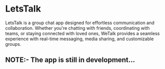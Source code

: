 # LetsTalk

LetsTalk is a group chat app designed for effortless communication and collaboration. Whether you're chatting with friends, coordinating with teams, or staying connected with loved ones, WeTalk provides a seamless experience with real-time messaging, media sharing, and customizable groups. 

## NOTE:- The app is still in development...
